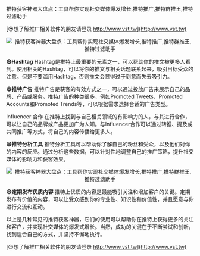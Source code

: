 推特获客神器大盘点：工具帮你实现社交媒体爆发增长,推特推广,推特群推王,推特过滤助手

[😍想了解推广相关软件的朋友请登录 http://www.vst.tw](http://www.vst.tw)

 <center><img src="https://vst.tw/MP4/tuiguang/png/2.png" alt="推特获客神器大盘点：工具帮你实现社交媒体爆发增长,推特推广,推特群推王,推特过滤助手"></center>

**😄Hashtag**
Hashtag是推特上最重要的元素之一，可以帮助你的推文被更多人看到。使用相关的Hashtag，可以将你的推文与相关话题联系起来，吸引目标受众的注意。但是不要滥用Hashtag，否则推文会显得过于刻意而失去吸引力。

**😄推特广告**
推特广告是获客的有效方式之一，可以通过投放广告来展示自己的品牌、产品或服务。推特广告的种类很多，例如Promoted Tweets、Promoted Accounts和Promoted Trends等，可以根据需求选择合适的广告类型。

Influencer 合作
在推特上找到与自己相关领域的有影响力的人，与其进行合作，可以让自己的品牌或产品更加广为人知。与Influencer合作可以通过转推、提及或共同推广等方式，将自己的内容传播给更多人。

**😄推特分析工具**
推特分析工具可以帮助你了解自己的粉丝和受众，以及他们对你的内容的反应。通过分析这些数据，可以针对性地调整自己的推广策略，提升社交媒体的影响力和获客效果。

 <center><img src="https://vst.tw/MP4/tuiguang/png/1.png" alt="推特获客神器大盘点：工具帮你实现社交媒体爆发增长,推特推广,推特群推王,推特过滤助手"></center>

**😄定期发布优质内容**
推特上优质的内容是最能吸引关注和增加客户的关键。定期发布有价值的内容，可以让受众感到你的专业性、知识性和价值性，并且愿意与你进行交流和互动。

以上是几种常见的推特获客神器，它们的使用可以帮助你在推特上获得更多的关注和客户，并实现社交媒体的爆发式增长。当然，成功的关键在于不断尝试和创新，找到适合自己的方式，并坚持不懈地执行。

[😍想了解推广相关软件的朋友请登录 http://www.vst.tw](http://www.vst.tw)



